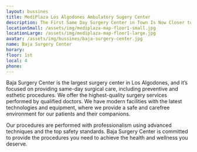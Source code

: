 ```yaml
---
layout: bussines
title: MediPlaza Los Algodones Ambulatory Sugery Center 
description: The First Same Day Surgery Center in Town Is Now Closer to You. Don't Worry About an Overnight Stay, Come and Check the Variety of Options We Have for You.
locationSmall: /assets/img/mediplaza-map-floor1-small.jpg
locationLarge: /assets/img/mediplaza-map-floor1-large.jpg
avatar: /assets/img/bussines/baja-surgery-center.jpg
name: Baja Surgery Center
horary: 
floor: 1st
local: 4
phone: 
---
```

Baja Surgery Center is the largest surgery center in Los Algodones, and it’s focused on providing same-day surgical care, including preventive and esthetic procedures. We offer the highest-quality surgery services performed by qualified doctors. We have modern facilities with the latest technologies and equipment, where we provide a safe and carefree environment for our patients and their companions. 

Our procedures are performed with professionalism using advanced techniques and the top safety standards. Baja Surgery Center is committed to provide the procedures you need to achieve the health and wellness you deserve.